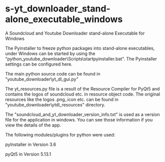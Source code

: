 # s-yt_downloader_stand-alone_executable_windows
A Soundcloud and Youtube Downloader stand-alone Executable for Windows

The Pyinstaller to freeze python packages into stand-alone executables, 
under Windows can be started by using the "python_youtube_downloader\Scripts\startpyinstaller.bat".
The Pyinstaller settings can be configured here.

The main python source code can be found in "youtube_downloader\yt_dl_gui.py"

The yt_resources.py file is a result of the Resource Compiler for PyQt5 and contains the logos of soundcloud etc. in
resource object code. The original resources like the logos .png,.icon etc. can be found in "youtube_downloader\ytdl_resources" directory.

The "soundcloud_and_yt_downloader_version_info.txt" is used as a version file for the application in windows. You can see those information if you view the details of the app. 

The following modules/plugins for python were used:

pyInstaller in Version 3.6

pyQt5 in Version 5.13.1

